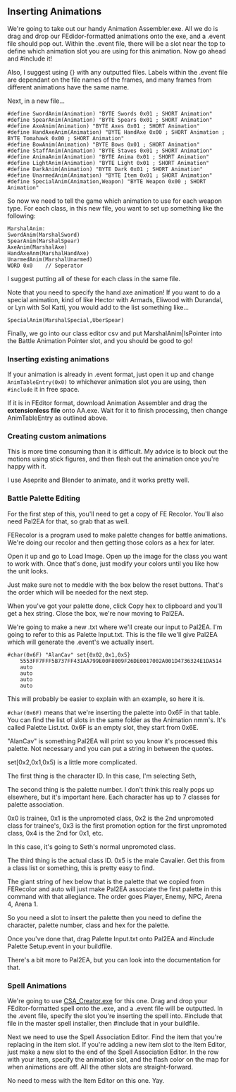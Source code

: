 ## Inserting Animations

We're going to take out our handy Animation Assembler.exe. All we do is drag and drop
our FEdidor-formatted animations onto the exe, and a .event file should pop out.
Within the .event file, there will be a slot near the top to define which animation
slot you are using for this animation. Now go ahead and #include it!

Also, I suggest using {} with any outputted files. Labels within the .event file are
dependant on the file names of the frames, and many frames from different animations
have the same name.

Next, in a new file...

```
#define SwordAnim(Animation) "BYTE Swords 0x01 ; SHORT Animation"
#define SpearAnim(Animation) "BYTE Spears 0x01 ; SHORT Animation"
#define AxeAnim(Animation) "BYTE Axes 0x01 ; SHORT Animation"
#define HandAxeAnim(Animation) "BYTE HandAxe 0x00 ; SHORT Animation ; BYTE Tomahawk 0x00 ; SHORT Animation"
#define BowAnim(Animation) "BYTE Bows 0x01 ; SHORT Animation"
#define StaffAnim(Animation) "BYTE Staves 0x01 ; SHORT Animation"
#define AnimaAnim(Animation) "BYTE Anima 0x01 ; SHORT Animation"
#define LightAnim(Animation) "BYTE Light 0x01 ; SHORT Animation"
#define DarkAnim(Animation) "BYTE Dark 0x01 ; SHORT Animation"
#define UnarmedAnim(Animation) "BYTE Item 0x01 ; SHORT Animation"
#define SpecialAnim(Animation,Weapon) "BYTE Weapon 0x00 ; SHORT Animation"

```
So now we need to tell the game which animation to use for each weapon type.
For each class, in this new file, you want to set up something like the following:
```
MarshalAnim:
SwordAnim(MarshalSword)
SpearAnim(MarshalSpear)
AxeAnim(MarshalAxe)
HandAxeAnm(MarshalHandAxe)
UnarmedAnim(MarshalUnarmed)
WORD 0x0	// Seperator
```
I suggest putting all of these for each class in the same file.

Note that you need to specify the hand axe animation!
If you want to do a special animation, kind of like Hector with Armads, Eliwood
with Durandal, or Lyn with Sol Katti, you would add to the list something like...
```
SpecialAnim(MarshalSpecial,UberSpear)
```
Finally, we go into our class editor csv and put MarshalAnim|IsPointer into the
Battle Animation Pointer slot, and you should be good to go!

### Inserting existing animations

If your animation is already in .event format, just open it up and change `AnimTableEntry(0x0)` to whichever animation slot you are using, then `#include` it in free space.

If it is in FEditor format, download Animation Assembler and drag the
**extensionless file** onto AA.exe. Wait for it to finish processing, then
change AnimTableEntry as outlined above.

### Creating custom animations

This is more time consuming than it is difficult. My advice is to block out the
motions using stick figures, and then flesh out the animation once you're happy
with it.

I use Aseprite and Blender to animate, and it works pretty well.

### Battle Palette Editing

For the first step of this, you'll need to get a copy of FE Recolor. You'll also need Pal2EA for that, so grab that as well.

FERecolor is a program used to make palette changes for battle animations. We're doing our recolor and then getting those colors as a hex for later.

Open it up and go to Load Image. Open up the image for the class you want to work with. Once that's done, just modify your colors until you like how the unit looks.

Just make sure not to meddle with the box below the reset buttons. That's the order which will be needed for the next step.

When you've got your palette done, click Copy hex to clipboard and you'll get a hex string. Close the box, we're now moving to Pal2EA.



We're going to make a new .txt where we'll create our input to Pal2EA. I'm going to refer to this as Palette Input.txt. This is the file we'll give Pal2EA which will generate the .event's we actually insert.

```
#char(0x6F) "AlanCav" set{0x02,0x1,0x5}
	5553FF7FFF5B737FF431AA799E00F8009F26DE0017002A001D4736324E1DA514
	auto
	auto
	auto
	auto
```

This will probably be easier to explain with an example, so here it is.

`#char(0x6F)` means that we're inserting the palette into 0x6F in that table. You can find the list of slots in the same folder as the Animation nmm's. It's called Palette List.txt. 0x6F is an empty slot, they start from 0x6E.

"AlanCav" is something Pal2EA will print so you know it's processed this palette. Not necessary and you can put a string in between the quotes.

set[0x2,0x1,0x5) is a little more complicated.

The first thing is the character ID. In this case, I'm selecting Seth,

The second thing is the palette number. I don't think this really pops up elsewhere, but it's important here. Each character has up to 7 classes for palette association.

0x0 is trainee, 0x1 is the unpromoted class, 0x2 is the 2nd unpromoted class for trainee's, 0x3 is the first promotion option for the first unpromoted class, 0x4 is the 2nd for 0x1, etc.

In this case, it's going to Seth's normal unpromoted class.

The third thing is the actual class ID. 0x5 is the male Cavalier. Get this from a class list or something, this is pretty easy to find.

The giant string of hex below that is the palette that we copied from FERecolor and auto will just make Pal2EA associate the first palette in this command with that allegiance. The order goes Player, Enemy, NPC, Arena 4, Arena 1.

So you need a slot to insert the palette then you need to define the character, palette number, class and hex for the palette.

Once you've done that, drag Palette Input.txt onto Pal2EA and #include Palette Setup.event in your buildfile.

There's a bit more to Pal2EA, but you can look into the documentation for that.

### Spell Animations

We're going to use [CSA_Creator.exe](http://feuniverse.us/t/fe6-7-8-circles-spell-animation-creator-updated-to-v1-1/1946?u=circleseverywhere) for this one. Drag and drop your FEditor-formatted
spell onto the .exe, and a .event file will be outputted. In the .event file,
specify the slot you're inserting the spell into. #include that file in the master
spell installer, then #include that in your buildfile.

Next we need to use the Spell Association Editor.
Find the item that you're replacing in the item slot. If you're adding a new
item slot to the Item Editor, just make a new slot to the end of the Spell Association
Editor. In the row with your item, specify the animation slot, and the flash color
on the map for when animations are off. All the other slots are straight-forward.

No need to mess with the Item Editor on this one. Yay.

